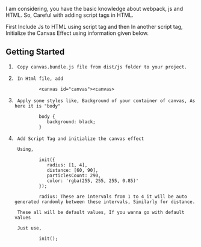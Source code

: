 I am considering, you have the basic knowledge about webpack, js and HTML. So, Careful with adding script tags in HTML.

First Include Js to HTML using script tag and then In another script tag, Initialize the Canvas Effect using information given below.

## Getting Started

1.      Copy canvas.bundle.js file from dist/js folder to your project.

2.      In Html file, add 

                <canvas id="canvas"><canvas>

3.      Apply some styles like, Background of your container of canvas, As here it is "body"  

                body {
                   background: black;
                }


4.      Add Script Tag and initialize the canvas effect 

        Using,

                init({
                   radius: [1, 4],
                   distance: [60, 90],
                   particlesCount: 290,
                   color: 'rgba(255, 255, 255, 0.85)'
                });

                radius: These are intervals from 1 to 4 it will be auto generated randomly between these intervals, Similarly for distance.

        These all will be default values, If you wanna go with default values

        Just use,

                init();
